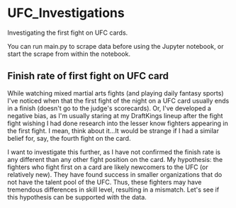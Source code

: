 
# UFC_Investigations
Investigating the first fight on UFC cards.

You can run main.py to scrape data before using the Jupyter notebook, or start the scrape from within the notebook.

## Finish rate of first fight on UFC card

While watching mixed martial arts fights (and playing daily fantasy sports) I've noticed when that the first fight of the night on a UFC card usually ends in a finish (doesn't go to the judge's scorecards).
Or, I've developed a negative bias, as I'm usually staring at my DraftKings lineup after the fight fight wishing I had done research into the lesser know fighters appearing in the first fight. I mean, think about it...It would be strange if I had a similar belief for, say, the fourth fight on the card.

I want to investigate this further, as I have not confirmed the finish rate is any different than any other fight position on the card.
My hypothesis: the fighters who fight first on a card are likely newcomers to the UFC (or relatively new). They have found success in smaller organizations that do not have the talent pool of the UFC.
Thus, these fighters may have tremendous differences in skill level, resulting in a mismatch.
Let's see if this hypothesis can be supported with the data.
